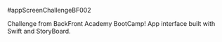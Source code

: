 #appScreenChallengeBF002

Challenge from BackFront Academy BootCamp! App interface built with Swift and StoryBoard.
